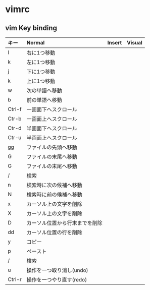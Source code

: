 # vimrc

## vim Key binding

|キー|Normal|Insert|Visual|
|:--|:--|:--|:--|
|l|右に1つ移動|||
|k|左に1つ移動|||
|j|下に1つ移動|||
|k|上に1つ移動|||
|w|次の単語へ移動|||
|b|前の単語へ移動|||
|Ctrl-f|一画面下へスクロール|||
|Ctr-b|一画面上へスクロール|||
|Ctr-d|半画面下へスクロール|||
|Ctr-u|半画面上へスクロール|||
|gg|ファイルの先頭へ移動|||
|G|ファイルの末尾へ移動|||
|G|ファイルの末尾へ移動|||
|/|検索|||
|n|検索時に次の候補へ移動|||
|N|検索時に前の候補へ移動|||
|x|カーソル上の文字を削除|||
|X|カーソル上の文字を削除|||
|D|カーソル位置から行末までを削除|||
|dd|カーソル位置の行を削除|||
|y|コピー|||
|p|ペースト|||
|/|検索|||
|u|操作を一つ取り消し(undo)|||
|Ctrl-r|操作を一つやり直す(redo)|||

